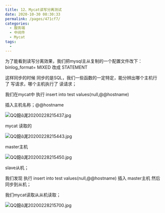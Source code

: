 ```yaml
---
title: 12、Mycat读写分离测试
date: 2020-10-30 08:30:33
permalink: /pages/471cf7/
categories:
  - 服务端
  - 中间件
  - Mycat
tags:
  - 
---
```

为了能看到读写分离效果，我们把mysql主从复制的一个配置文件改下：binlog_format= MIXED 改成 STATEMENT 

这样同步的时候 同步的是SQL，我们一些函数的一定特定，能分辨出哪个主机行了 写请求，哪个主机执行了 读请求；

我们在mycat中 执行 insert into test values(null,@@hostname) 

插入主机名称；@@hostname

![QQ鎴浘20200228215437.jpg](http://blog.java1234.com/static/userImages/20200228/1582898496035013878.jpg)

mycat 读取的



![QQ鎴浘20200228215443.jpg](http://blog.java1234.com/static/userImages/20200228/1582898510847047761.jpg)

master主机



![QQ鎴浘20200228215450.jpg](http://blog.java1234.com/static/userImages/20200228/1582898524754000511.jpg)

slave从机；



我们发现 执行 insert into test values(null,@@hostname) 插入 master主机 然后同步到从机； 

我们mycat读取从从机读取；

![QQ鎴浘20200228215700.jpg](http://blog.java1234.com/static/userImages/20200228/1582898544176087310.jpg)